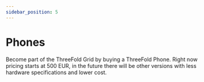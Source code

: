```yaml
---
sidebar_position: 5
---
```


# Phones

Become part of the ThreeFold Grid by buying a ThreeFold Phone. Right now pricing starts at 500 EUR, in the future there will be other versions with less hardware specifications and lower cost.